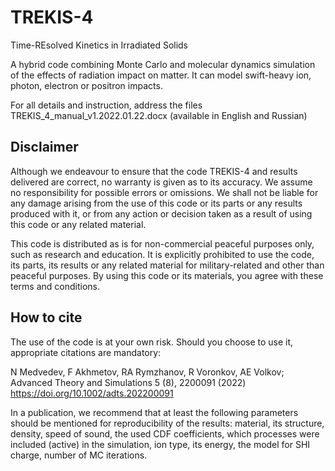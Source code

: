 # TREKIS-4
 Time-REsolved Kinetics in Irradiated Solids

A hybrid code combining Monte Carlo and molecular dynamics simulation of the effects of radiation impact on matter. It can model swift-heavy ion, photon, electron or positron impacts.

For all details and instruction, address the files TREKIS_4_manual_v1.2022.01.22.docx (available in English and Russian)

## Disclaimer

Although we endeavour to ensure that the code TREKIS-4 and results delivered are correct, no warranty is given as to its accuracy. We assume no responsibility for possible errors or omissions. We shall not be liable for any damage arising from the use of this code or its parts or any results produced with it, or from any action or decision taken as a result of using this code or any related material.

This code is distributed as is for non-commercial peaceful purposes only, such as research and education. It is explicitly prohibited to use the code, its parts, its results or any related material for military-related and other than peaceful purposes. By using this code or its materials, you agree with these terms and conditions.

## How to cite

The use of the code is at your own risk. Should you choose to use it, appropriate citations are mandatory:

N Medvedev, F Akhmetov, RA Rymzhanov, R Voronkov, AE Volkov; Advanced Theory and Simulations 5 (8), 2200091 (2022) https://doi.org/10.1002/adts.202200091


In a publication, we recommend that at least the following parameters should be mentioned for reproducibility of the results: material, its structure, density, speed of sound, the used CDF coefficients, which processes were included (active) in the simulation, ion type, its energy, the model for SHI charge, number of MC iterations.
